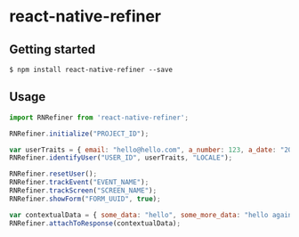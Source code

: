 
# react-native-refiner

## Getting started

`$ npm install react-native-refiner --save`

## Usage
```javascript
import RNRefiner from 'react-native-refiner';

RNRefiner.initialize("PROJECT_ID");

var userTraits = { email: "hello@hello.com", a_number: 123, a_date: "2022-16-04 12:00:00" };
RNRefiner.identifyUser("USER_ID", userTraits, "LOCALE");

RNRefiner.resetUser();
RNRefiner.trackEvent("EVENT_NAME");
RNRefiner.trackScreen("SCREEN_NAME");
RNRefiner.showForm("FORM_UUID", true);

var contextualData = { some_data: "hello", some_more_data: "hello again" };
RNRefiner.attachToResponse(contextualData);
```
